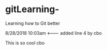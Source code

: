 # gitLearning-
Learning how to Git better

8/28/2018 10:03am <--- added line 4 by cbo

This is so cool cbo